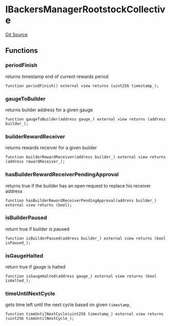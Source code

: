 # IBackersManagerRootstockCollective

[Git Source](https://github.com/RootstockCollective/collective-rewards-sc/blob/6d0eca4e2c61e833bcb70c54d8668e5644ba180e/src/interfaces/IBackersManagerRootstockCollective.sol)

## Functions

### periodFinish

returns timestamp end of current rewards period

```solidity
function periodFinish() external view returns (uint256 timestamp_);
```

### gaugeToBuilder

returns builder address for a given gauge

```solidity
function gaugeToBuilder(address gauge_) external view returns (address builder_);
```

### builderRewardReceiver

returns rewards receiver for a given builder

```solidity
function builderRewardReceiver(address builder_) external view returns (address rewardReceiver_);
```

### hasBuilderRewardReceiverPendingApproval

returns true if the builder has an open request to replace his receiver address

```solidity
function hasBuilderRewardReceiverPendingApproval(address builder_) external view returns (bool);
```

### isBuilderPaused

return true if builder is paused

```solidity
function isBuilderPaused(address builder_) external view returns (bool isPaused_);
```

### isGaugeHalted

return true if gauge is halted

```solidity
function isGaugeHalted(address gauge_) external view returns (bool isHalted_);
```

### timeUntilNextCycle

gets time left until the next cycle based on given `timestamp_`

```solidity
function timeUntilNextCycle(uint256 timestamp_) external view returns (uint256 timeUntilNextCycle_);
```

